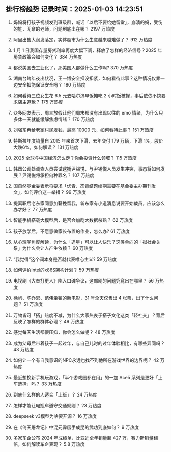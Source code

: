 
## 排行榜趋势 记录时间：2025-01-03 14:23:51
  
  1. 妈妈将打孩子视频发到班级群，喊话「以后不要给她留堂」，崩溃的妈，受伤的娃，无奈的老师，问题到底出在哪？ 2197 万热度
    
  2. 阿里出售大润发落定，实体超市为什么生意越来越难做了？ 912 万热度
    
  3. 1 月 1 日我国存量房贷利率再度大幅下调，释放了怎样的经济信号？2025 年房贷政策会如何变化？ 384 万热度
    
  4. 都说美国去工业化了，那美国人都做什么工作啊? 370 万热度
    
  5. 湖南台跨年夜出状况，王一博安全扣没扣紧，如何看待此事？这种情况仅靠一边安全扣能保证安全吗？ 180 万热度
    
  6. 如何看待三位女生花 6.5 元去哈尔滨早饭摊吃 2 小时饭被撵，事后依依不饶要求店主道歉？ 175 万热度
    
  7. 众多网友表示，周三放假让他们周末都没有出现以往的 emo 情绪，为什么只多休一天就能缓解焦虑情绪？ 170 万热度
    
  8. 刘强东再给老家村民发钱，最高 10000 元，如何看待此事？ 151 万热度
    
  9. 特斯拉年度销量自 2015 年来首次下滑，去年交付 179 万辆，下滑 1%，股价大跌6%，如何解读？ 131 万热度
    
  10. 2025 全球与中国经济怎么走？你会投资什么领域？ 115 万热度
    
  11. 韩国公调处调查人员尝试逮捕尹锡悦，与尹锡悦人员发生冲突，事态将如何发展？尹锡悦将承担何种罪名？ 107 万热度
    
  12. 国自然基金委表示将要求「优青、杰青结题续期需要在基金委主办期刊发文」，如何评价这一举措？ 99 万热度
    
  13. 提离职后老东家同意加薪挽留我，新东家有小道消息说要开始裁员，应该怎么办才好？ 77 万热度
    
  14. 智能手机搭载大模型后，是否会加剧大数据杀熟？ 62 万热度
    
  15. 孩子放学后，不愿意做家长布置的作业，怎么办? 61 万热度
    
  16. 从心理学角度解读，为什么「追星」可以让人快乐？这类单向的「拟社会关系」为什么会让人产生依赖？ 60 万热度
    
  17. “我觉得”这个词本身是否就代表唯心主义? 59 万热度
    
  18. 如何评价Intel的x86S架构计划？ 59 万热度
    
  19. 电视剧《大奉打更人》陷入口碑争议，这部剧的问题究竟出在哪里？ 56 万热度
    
  20. 徐帆、陈乔恩、范伟坐镇的新电影，31 号全天仅售出 4 张票，出了什么问题？ 51 万热度
    
  21. 万物皆可「搭」热度不减，为什么大家热衷于搭子文化这类「轻社交」？背后反映了怎样的群体心理？ 49 万热度
    
  22. 感觉每天生活都很压抑，你会怎么做呢？ 48 万热度
    
  23. 成为父母后带着孩子一起过年，与自己儿时的过年体验相比，有哪些异同吗？ 43 万热度
    
  24. 如何让一个有自我意识的NPC永远也找不到他所在游戏世界的边界呢？ 42 万热度
    
  25. 最近想换新手机玩游戏，「半个游戏圈都在用」的一加 Ace5 系列是更好「上车选择」吗？ 33 万热度
    
  26. 到底什么样的人适合「上班」？ 24 万热度
    
  27. 怎样才能让电瓶车遵守交通规则？ 23 万热度
    
  28. deepseek v3模型为啥要开源？ 16 万热度
    
  29. 在《倚天屠龙记》中混元霹雳手成昆的武功到底如何？ 9 万热度
    
  30. 多家车企公布 2024 年成绩单，比亚迪全年销量超 427 万，赛力斯销量翻倍，如何解读车企表现？ 5.8 万热度
    